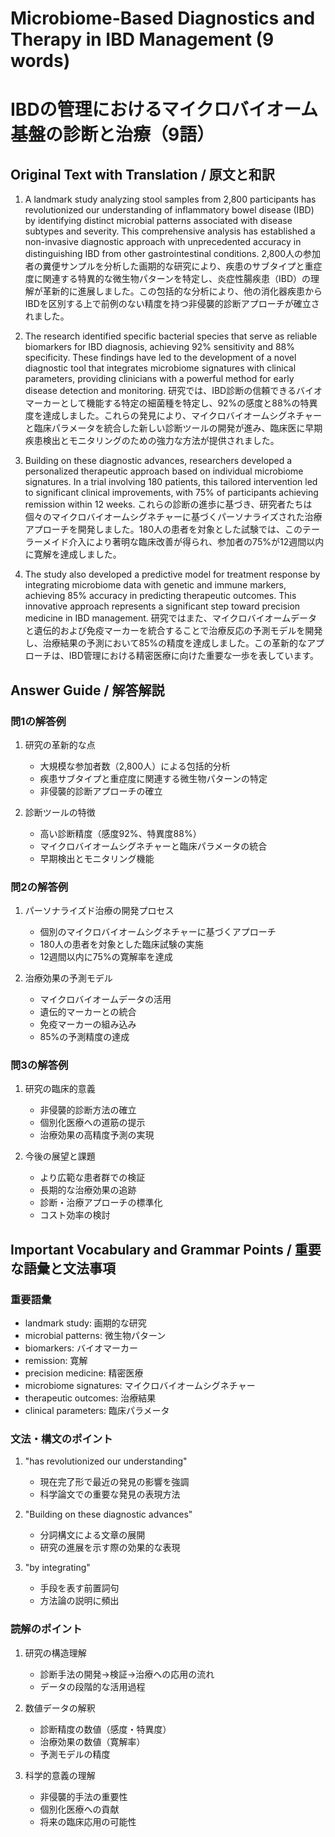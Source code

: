 # Microbiome-Based Diagnostics and Therapy in IBD Management (9 words)
# IBDの管理におけるマイクロバイオーム基盤の診断と治療（9語）

## Original Text with Translation / 原文と和訳

1. A landmark study analyzing stool samples from 2,800 participants has revolutionized our understanding of inflammatory bowel disease (IBD) by identifying distinct microbial patterns associated with disease subtypes and severity. This comprehensive analysis has established a non-invasive diagnostic approach with unprecedented accuracy in distinguishing IBD from other gastrointestinal conditions.
   2,800人の参加者の糞便サンプルを分析した画期的な研究により、疾患のサブタイプと重症度に関連する特異的な微生物パターンを特定し、炎症性腸疾患（IBD）の理解が革新的に進展しました。この包括的な分析により、他の消化器疾患からIBDを区別する上で前例のない精度を持つ非侵襲的診断アプローチが確立されました。

2. The research identified specific bacterial species that serve as reliable biomarkers for IBD diagnosis, achieving 92% sensitivity and 88% specificity. These findings have led to the development of a novel diagnostic tool that integrates microbiome signatures with clinical parameters, providing clinicians with a powerful method for early disease detection and monitoring.
   研究では、IBD診断の信頼できるバイオマーカーとして機能する特定の細菌種を特定し、92%の感度と88%の特異度を達成しました。これらの発見により、マイクロバイオームシグネチャーと臨床パラメータを統合した新しい診断ツールの開発が進み、臨床医に早期疾患検出とモニタリングのための強力な方法が提供されました。

3. Building on these diagnostic advances, researchers developed a personalized therapeutic approach based on individual microbiome signatures. In a trial involving 180 patients, this tailored intervention led to significant clinical improvements, with 75% of participants achieving remission within 12 weeks.
   これらの診断の進歩に基づき、研究者たちは個々のマイクロバイオームシグネチャーに基づくパーソナライズされた治療アプローチを開発しました。180人の患者を対象とした試験では、このテーラーメイド介入により著明な臨床改善が得られ、参加者の75%が12週間以内に寛解を達成しました。

4. The study also developed a predictive model for treatment response by integrating microbiome data with genetic and immune markers, achieving 85% accuracy in predicting therapeutic outcomes. This innovative approach represents a significant step toward precision medicine in IBD management.
   研究ではまた、マイクロバイオームデータと遺伝的および免疫マーカーを統合することで治療反応の予測モデルを開発し、治療結果の予測において85%の精度を達成しました。この革新的なアプローチは、IBD管理における精密医療に向けた重要な一歩を表しています。

## Answer Guide / 解答解説

### 問1の解答例
1. 研究の革新的な点
   - 大規模な参加者数（2,800人）による包括的分析
   - 疾患サブタイプと重症度に関連する微生物パターンの特定
   - 非侵襲的診断アプローチの確立

2. 診断ツールの特徴
   - 高い診断精度（感度92%、特異度88%）
   - マイクロバイオームシグネチャーと臨床パラメータの統合
   - 早期検出とモニタリング機能

### 問2の解答例
1. パーソナライズド治療の開発プロセス
   - 個別のマイクロバイオームシグネチャーに基づくアプローチ
   - 180人の患者を対象とした臨床試験の実施
   - 12週間以内に75%の寛解率を達成

2. 治療効果の予測モデル
   - マイクロバイオームデータの活用
   - 遺伝的マーカーとの統合
   - 免疫マーカーの組み込み
   - 85%の予測精度の達成

### 問3の解答例
1. 研究の臨床的意義
   - 非侵襲的診断方法の確立
   - 個別化医療への道筋の提示
   - 治療効果の高精度予測の実現

2. 今後の展望と課題
   - より広範な患者群での検証
   - 長期的な治療効果の追跡
   - 診断・治療アプローチの標準化
   - コスト効率の検討

## Important Vocabulary and Grammar Points / 重要な語彙と文法事項

### 重要語彙
- landmark study: 画期的な研究
- microbial patterns: 微生物パターン
- biomarkers: バイオマーカー
- remission: 寛解
- precision medicine: 精密医療
- microbiome signatures: マイクロバイオームシグネチャー
- therapeutic outcomes: 治療結果
- clinical parameters: 臨床パラメータ

### 文法・構文のポイント
1. "has revolutionized our understanding"
   - 現在完了形で最近の発見の影響を強調
   - 科学論文での重要な発見の表現方法

2. "Building on these diagnostic advances"
   - 分詞構文による文章の展開
   - 研究の進展を示す際の効果的な表現

3. "by integrating"
   - 手段を表す前置詞句
   - 方法論の説明に頻出

### 読解のポイント
1. 研究の構造理解
   - 診断手法の開発→検証→治療への応用の流れ
   - データの段階的な活用過程

2. 数値データの解釈
   - 診断精度の数値（感度・特異度）
   - 治療効果の数値（寛解率）
   - 予測モデルの精度

3. 科学的意義の理解
   - 非侵襲的手法の重要性
   - 個別化医療への貢献
   - 将来の臨床応用の可能性 